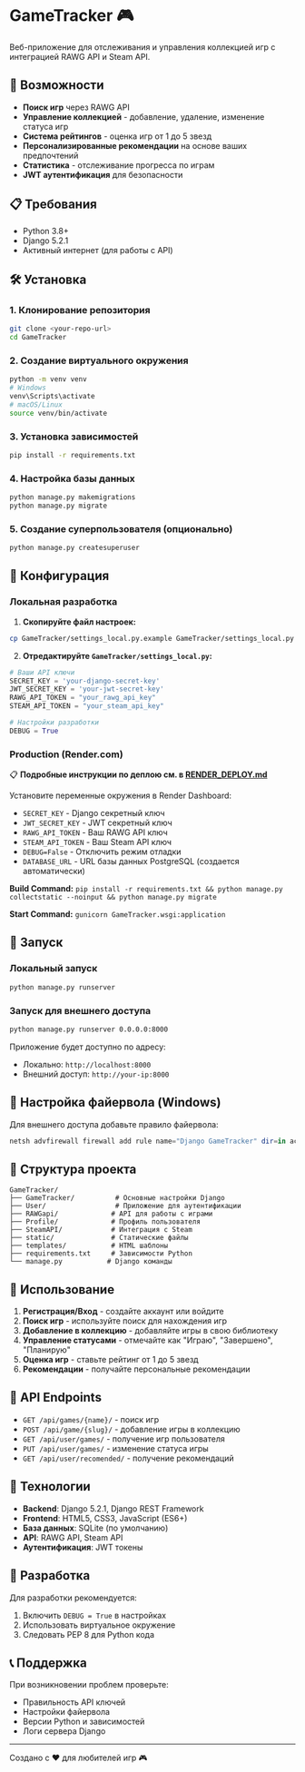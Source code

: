 # GameTracker 🎮

Веб-приложение для отслеживания и управления коллекцией игр с интеграцией RAWG API и Steam API.

## 🚀 Возможности

- **Поиск игр** через RAWG API
- **Управление коллекцией** - добавление, удаление, изменение статуса игр
- **Система рейтингов** - оценка игр от 1 до 5 звезд
- **Персонализированные рекомендации** на основе ваших предпочтений
- **Статистика** - отслеживание прогресса по играм
- **JWT аутентификация** для безопасности

## 📋 Требования

- Python 3.8+
- Django 5.2.1
- Активный интернет (для работы с API)

## 🛠️ Установка

### 1. Клонирование репозитория
```bash
git clone <your-repo-url>
cd GameTracker
```

### 2. Создание виртуального окружения
```bash
python -m venv venv
# Windows
venv\Scripts\activate
# macOS/Linux
source venv/bin/activate
```

### 3. Установка зависимостей
```bash
pip install -r requirements.txt
```

### 4. Настройка базы данных
```bash
python manage.py makemigrations
python manage.py migrate
```

### 5. Создание суперпользователя (опционально)
```bash
python manage.py createsuperuser
```

## 🔧 Конфигурация

### Локальная разработка

1. **Скопируйте файл настроек:**
```bash
cp GameTracker/settings_local.py.example GameTracker/settings_local.py
```

2. **Отредактируйте `GameTracker/settings_local.py`:**
```python
# Ваши API ключи
SECRET_KEY = 'your-django-secret-key'
JWT_SECRET_KEY = 'your-jwt-secret-key'
RAWG_API_TOKEN = "your_rawg_api_key"
STEAM_API_TOKEN = "your_steam_api_key"

# Настройки разработки
DEBUG = True
```

### Production (Render.com)

📋 **Подробные инструкции по деплою см. в [RENDER_DEPLOY.md](RENDER_DEPLOY.md)**

Установите переменные окружения в Render Dashboard:
- `SECRET_KEY` - Django секретный ключ
- `JWT_SECRET_KEY` - JWT секретный ключ
- `RAWG_API_TOKEN` - Ваш RAWG API ключ
- `STEAM_API_TOKEN` - Ваш Steam API ключ
- `DEBUG=False` - Отключить режим отладки
- `DATABASE_URL` - URL базы данных PostgreSQL (создается автоматически)

**Build Command:** `pip install -r requirements.txt && python manage.py collectstatic --noinput && python manage.py migrate`

**Start Command:** `gunicorn GameTracker.wsgi:application`

## 🚀 Запуск

### Локальный запуск
```bash
python manage.py runserver
```

### Запуск для внешнего доступа
```bash
python manage.py runserver 0.0.0.0:8000
```

Приложение будет доступно по адресу:
- Локально: `http://localhost:8000`
- Внешний доступ: `http://your-ip:8000`

## 🔐 Настройка файервола (Windows)

Для внешнего доступа добавьте правило файервола:
```powershell
netsh advfirewall firewall add rule name="Django GameTracker" dir=in action=allow protocol=TCP localport=8000
```

## 📁 Структура проекта

```
GameTracker/
├── GameTracker/          # Основные настройки Django
├── User/                 # Приложение для аутентификации
├── RAWGapi/             # API для работы с играми
├── Profile/             # Профиль пользователя
├── SteamAPI/            # Интеграция с Steam
├── static/              # Статические файлы
├── templates/           # HTML шаблоны
├── requirements.txt     # Зависимости Python
└── manage.py           # Django команды
```

## 🎯 Использование

1. **Регистрация/Вход** - создайте аккаунт или войдите
2. **Поиск игр** - используйте поиск для нахождения игр
3. **Добавление в коллекцию** - добавляйте игры в свою библиотеку
4. **Управление статусами** - отмечайте как "Играю", "Завершено", "Планирую"
5. **Оценка игр** - ставьте рейтинг от 1 до 5 звезд
6. **Рекомендации** - получайте персональные рекомендации

## 🔧 API Endpoints

- `GET /api/games/{name}/` - поиск игр
- `POST /api/game/{slug}/` - добавление игры в коллекцию
- `GET /api/user/games/` - получение игр пользователя
- `PUT /api/user/games/` - изменение статуса игры
- `GET /api/user/recomended/` - получение рекомендаций

## 📱 Технологии

- **Backend**: Django 5.2.1, Django REST Framework
- **Frontend**: HTML5, CSS3, JavaScript (ES6+)
- **База данных**: SQLite (по умолчанию)
- **API**: RAWG API, Steam API
- **Аутентификация**: JWT токены

## 🤝 Разработка

Для разработки рекомендуется:
1. Включить `DEBUG = True` в настройках
2. Использовать виртуальное окружение
3. Следовать PEP 8 для Python кода

## 📞 Поддержка

При возникновении проблем проверьте:
- Правильность API ключей
- Настройки файервола
- Версии Python и зависимостей
- Логи сервера Django

---

Создано с ❤️ для любителей игр 🎮 